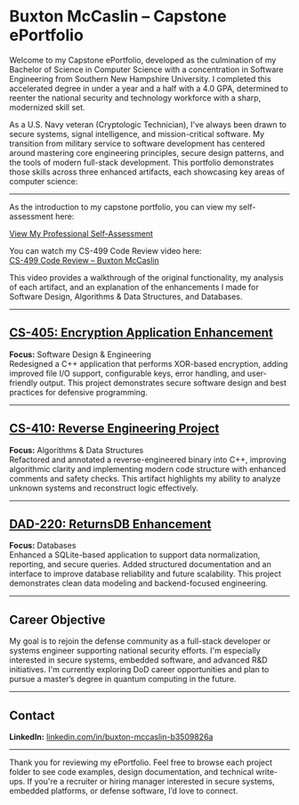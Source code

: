 # Buxton McCaslin – Capstone ePortfolio

Welcome to my Capstone ePortfolio, developed as the culmination of my Bachelor of Science in Computer Science with a concentration in Software Engineering from Southern New Hampshire University. I completed this accelerated degree in under a year and a half with a 4.0 GPA, determined to reenter the national security and technology workforce with a sharp, modernized skill set.

As a U.S. Navy veteran (Cryptologic Technician), I've always been drawn to secure systems, signal intelligence, and mission-critical software. My transition from military service to software development has centered around mastering core engineering principles, secure design patterns, and the tools of modern full-stack development. This portfolio demonstrates those skills across three enhanced artifacts, each showcasing key areas of computer science:

---

As the introduction to my capstone portfolio, you can view my self-assessment here:

[View My Professional Self-Assessment](https://github.com/BuxtonR/Capstone---ePortfolio/blob/main/CS_499_Module_Seven_Professional_Self-Assessment.docx)

You can watch my CS-499 Code Review video here:  
[CS-499 Code Review – Buxton McCaslin](https://youtu.be/_xah4gr3kkg)

This video provides a walkthrough of the original functionality, my analysis of each artifact, and an explanation of the enhancements I made for Software Design, Algorithms & Data Structures, and Databases.

---

## [CS-405: Encryption Application Enhancement](./CS-405-Encryption-Enhancement)

**Focus:** Software Design & Engineering  
Redesigned a C++ application that performs XOR-based encryption, adding improved file I/O support, configurable keys, error handling, and user-friendly output. This project demonstrates secure software design and best practices for defensive programming.

---

## [CS-410: Reverse Engineering Project](./CS-410-ReverseEngineering-Enhancement)

**Focus:** Algorithms & Data Structures  
Refactored and annotated a reverse-engineered binary into C++, improving algorithmic clarity and implementing modern code structure with enhanced comments and safety checks. This artifact highlights my ability to analyze unknown systems and reconstruct logic effectively.

---

## [DAD-220: ReturnsDB Enhancement](./DAD-220-Database-Enhancement)

**Focus:** Databases  
Enhanced a SQLite-based application to support data normalization, reporting, and secure queries. Added structured documentation and an interface to improve database reliability and future scalability. This project demonstrates clean data modeling and backend-focused engineering.

---

## Career Objective

My goal is to rejoin the defense community as a full-stack developer or systems engineer supporting national security efforts. I'm especially interested in secure systems, embedded software, and advanced R&D initiatives. I'm currently exploring DoD career opportunities and plan to pursue a master’s degree in quantum computing in the future.

---

## Contact

**LinkedIn:** [linkedin.com/in/buxton-mccaslin-b3509826a](https://www.linkedin.com/in/buxton-mccaslin-b3509826a)  

---

Thank you for reviewing my ePortfolio. Feel free to browse each project folder to see code examples, design documentation, and technical write-ups. If you're a recruiter or hiring manager interested in secure systems, embedded platforms, or defense software, I’d love to connect.
